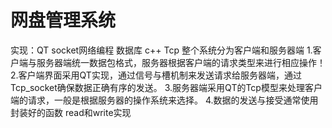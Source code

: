 # 网盘管理系统
实现：QT socket网络编程 数据库 c++ Tcp
整个系统分为客户端和服务器端
1.客户端与服务器端统一数据包格式，服务器根据客户端的请求类型来进行相应操作！
2.客户端界面采用QT实现，通过信号与槽机制来发送请求给服务器端，通过Tcp_socket确保数据正确有序的发送。
3.服务器端采用QT的Tcp模型来处理客户端的请求，一般是根据服务器的操作系统来选择。
4.数据的发送与接受通常使用封装好的函数 read和write实现
